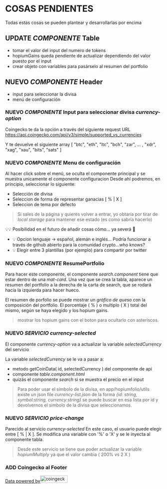 # COSAS PENDIENTES

Todas estas cosas se pueden plantear y desarrollarlas por encima

## UPDATE _COMPONENTE_ Table

- tomar el valor del input del numero de tokens
- hopiumGains queda pendiente de actualizar dependiendo del valor puesto por el input
- crear objeto con variables para pasárselo al resumen del portfolio

## NUEVO _COMPONENTE_ Header

- input para seleccionar la divisa
- menú de configuración

### NUEVO _COMPONENTE_ Input para seleccionar divisa _currency-option_

Coingecko te da la opción a través del siguiente request URL
https://api.coingecko.com/api/v3/simple/supported_vs_currencies

Y te devuelve el siguiente array
[ "btc", "eth", "ltc", "bch", "zar", ... , "xdr", "xag", "xau", "bits", "sats" ]

### NUEVO _COMPONENTE_ Menu de configuración

Al hacer click sobre el menú, se oculta el componente principal y se muestra unicamente el componente configuracion
Desde ahí podremos, en principio, seleccionar lo siguiente:

- Selección de divisa
- Seleccion de forma de representar ganacias [ % | X ]
- Seleccion de tema por defecto

> Si sales de la página y quieres volver a entrar, yo obtaría por tirar de _local storage_ para mantener ese estado (es como sabría hacerlo)

💡💡 Posibilidad en el futuro de añadir cosas cómo... ya severá 🤙

- 💡 Opcion lenguaje -> español, alemán e inglés... Podría funcionar a través de github abierto para la comunidad crypto...who knows?
- 💡 Elegir entre 3 plantillas (por ejemplo) para compartir por twitter

### NUEVO _COMPONENTE_ ResumePortfolio

Para hacer este componente, el componente _search.component_ tiene que estar dentro de una _mat-card_. Una vez que se crea la tabla, aparece un resumen del portfolio a la derecha de la carta de search, que se rodará hacia la izquierda para hacer hueco.

El resumen de porfolio se puede mostrar un _gráfico de queso_ con la composición del portfolio. El porcentaje ( % ) o multiplo ( X ) total del mismo, según se haya elegido y los hopium gains.

> mostrar los hopium gains con el boton para ocultarlo con asteriscos.

### NUEVO _SERVICIO_ _currency-selected_

El componente _currency-option_ va a actualizar la variable _selectedCurrency_ del servicio

La variable _selectedCurrency_ se le va a pasar a:

- metodo getCoinData( id, selectedCurrency ) del componente de api
- componente _table.component.html_
- quizás el componente _search_ si se muestra el precio en el input

> Para poder usar el símbolo de la divisa, en app/hopiumfolio/utils existe un json file _currency-list.json_ de la forma _{id: string, symbol:string, currency:string}_ se puede buscar en esa lista por id y devolvernos el simbolo de la divisa que seleccionamos.

### NUEVO _SERVICIO_ _price-change_

Parecido al servicio _currency-selected_ En este caso, el usuario puede elegir entre [ % | X ]. Se modifica una variable con '%' o 'X' y se le inyecta al componente tabla.

> Desde este servicio se tiene que poder actualizar la variable _hopiumMultiply_ ya que el valor cambia ( 200% vs 2 X )

### ADD Coingecko al Footer

<a href="https://www.coingecko.com" target="_blank" rel="noreferrer nofollow"><div class="coingecko-wrapper"><span>Data powered by</span><img src="https://www.marketcapof.com/prefetch/coingecko.svg" alt="coingecko" width="88" height="23"></div></a>
